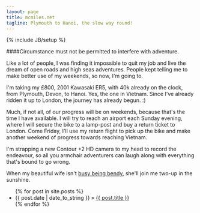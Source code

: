 ```yaml
---
layout: page
title: mcmiles.net
tagline: Plymouth to Hanoi, the slow way round!
---
```

{% include JB/setup %}

####Circumstance must not be permitted to interfere with adventure.

Like a lot of people, I was finding it impossible to quit my job and live the dream of open roads and high seas adventures. People kept telling me to make better use of my weekends, so now, I'm going to.

I'm taking my &pound;800, 2001 Kawasaki ER5, with 40k already on the clock, from Plymouth, Devon, to Hanoi. Yes, the one in Vietnam. Since I've already ridden it up to London, the journey has already begun. :)

Much, if not all, of our progress will be on weekends, because that's the time I have available. I will try to reach an airport each Sunday evening, where I will secure the bike to a lamp-post and buy a return ticket to London. Come Friday, I'll use my return flight to pick up the bike and make another weekend of progress towards reaching Vietnam.

I'm strapping a new Contour +2 HD camera to my head to record the endeavour, so all you armchair adventurers can laugh along with everything that's bound to go wrong.

When my beautiful wife isn't <a href="http://www.yogaloft.co.uk">busy being bendy</a>, she'll join me two-up in the sunshine.

<ul class="posts">
  {% for post in site.posts %}
    <li><span>{{ post.date | date_to_string }}</span> &raquo; <a href="{{ BASE_PATH }}{{ post.url }}">{{ post.title }}</a></li>
  {% endfor %}
</ul>



